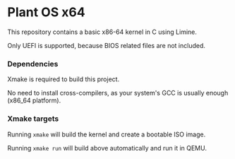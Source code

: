 # Plant OS x64

This repository contains a basic x86-64 kernel in C using Limine.

Only UEFI is supported, because BIOS related files are not included.

### Dependencies

Xmake is required to build this project.

No need to install cross-compilers, as your system's GCC is usually enough (x86_64 platform).

### Xmake targets

Running `xmake` will build the kernel and create a bootable ISO image.

Running `xmake run` will build above automatically and run it in QEMU.
